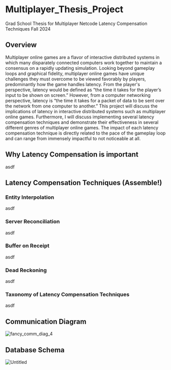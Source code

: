 # Multiplayer_Thesis_Project
 Grad School Thesis for Multiplayer Netcode Latency Compensation Techniques Fall 2024

 ## Overview
Multiplayer online games are a flavor of interactive distributed systems in which many disparately connected computers work together to maintain a consensus on a rapidly updating simulation. Looking beyond gameplay loops and graphical fidelity, multiplayer online games have unique challenges they must overcome to be viewed favorably by players, predominantly how the game handles latency. From the player's perspective, latency would be defined as “the time it takes for the player’s input to be shown on screen.” However, from a computer networking perspective, latency is “the time it takes for a packet of data to be sent over the network from one computer to another.” This project will discuss the implications of latency in interactive distributed systems such as multiplayer online games. Furthermore, I will discuss implementing several latency compensation techniques and demonstrate their effectiveness in several different genres of multiplayer online games. The impact of each latency compensation technique is directly related to the pace of the gameplay loop and can range from immensely impactful to not noticeable at all.

## Why Latency Compensation is important
asdf

## Latency Compensation Techniques (Assemble!)
### Entity Interpolation
asdf

### Server Reconciliation
asdf

### Buffer on Receipt
asdf

### Dead Reckoning
asdf

### Taxonomy of Latency Compensation Techniques
asdf

## Communication Diagram
![fancy_comm_diag_4](https://github.com/user-attachments/assets/7f72df44-5598-401b-98a2-0e11890b8e90)


## Database Schema
![Untitled](https://github.com/user-attachments/assets/0e89f7f9-d0cc-4c4b-bab2-023d665b5e85)
